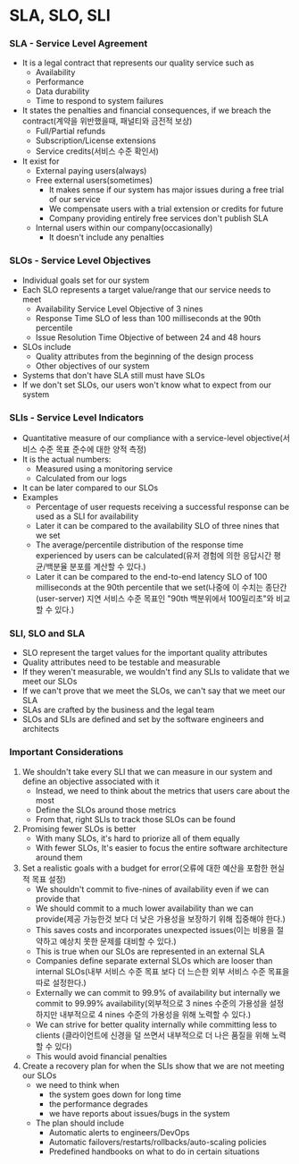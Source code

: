 # SLA, SLO, SLI

### SLA - Service Level Agreement
+ It is a legal contract that represents our quality service such as
    - Availability
    - Performance
    - Data durability
    - Time to respond to system failures
+ It states the penalties and financial consequences, if we breach the contract(계약을 위반했을때, 패널티와 금전적 보상)
    - Full/Partial refunds
    - Subscription/License extensions
    - Service credits(서비스 수준 확인서)
+ It exist for
    - External paying users(always)
    - Free external users(sometimes)
        * It makes sense if our system has major issues during a free trial of our service
        * We compensate users with a trial extension or credits for future
        * Company providing entirely free services don't publish SLA
    - Internal users within our company(occasionally)  
        * It doesn't include any penalties


### SLOs - Service Level Objectives
+ Individual goals set for our system
+ Each SLO represents a target value/range that our service needs to meet
    - Availability Service Level Objective of 3 nines
    - Response Time SLO of less than 100 milliseconds at the 90th percentile
    - Issue Resolution Time Objective of between 24 and 48 hours
+ SLOs include
    - Quality attributes from the beginning of the design process
    - Other objectives of our system
+ Systems that don't have SLA still must have SLOs
+ If we don't set SLOs, our users won't know what to expect from our system


### SLIs - Service Level Indicators
+ Quantitative measure of our compliance with a service-level objective(서비스 수준 목표 준수에 대한 양적 측정)
+ It is the actual numbers:
    - Measured using a monitoring service
    - Calculated from our logs
+ It can be later compared to our SLOs
+ Examples
    - Percentage of user requests receiving a successful response can be used as a SLI for availability
    - Later it can be compared to the availability SLO of three nines that we set
    - The average/percentile distribution of the response time experienced by users can be calculated(유저 경험에 의한 응답시간 평균/백분율 분포를 계산할 수 있다.)
    - Later it can be compared to the end-to-end latency SLO of 100 milliseconds at the 90th percentile that we set(나중에 이 수치는 종단간(user-server) 지연 서비스 수준 목표인 "90th 백분위에서 100밀리초"와 비교할 수 있다.)

### SLI, SLO and SLA
+ SLO represent the target values for the important quality attributes
+ Quality attributes need to be testable and measurable
+ If they weren't measurable, we wouldn't find any SLIs to validate that we meet our SLOs
+ If we can't prove that we meet the SLOs, we can't say that we meet our SLA
+ SLAs are crafted by the business and the legal team
+ SLOs and SLIs are defined and set by the software engineers and architects


### Important Considerations
1. We shouldn't take every SLI that we can measure in our system and define an objective associated with it
    - Instead, we need to think about the metrics that users care about the most
    - Define the SLOs around those metrics 
    - From that, right SLIs to track those SLOs can be found
2. Promising fewer SLOs is better
    - With many SLOs, it's hard to priorize all of them equally
    - With fewer SLOs, It's easier to focus the entire software architecture around them
3. Set a realistic goals with a budget for error(오류에 대한 예산을 포함한 현실적 목표 설정)
    - We shouldn't commit to five-nines of availability even if we can provide that
    - We should commit to a much lower availability than we can provide(제공 가능한것 보다 더 낮은 가용성을 보장하기 위해 집중해야 한다.)
    - This saves costs and incorporates unexpected issues(이는 비용을 절약하고 예상치 못한 문제를 대비할 수 있다.)
    - This is true when our SLOs are represented in an external SLA
    - Companies define separate external SLOs which are looser than internal SLOs(내부 서비스 수준 목표 보다 더 느슨한 외부 서비스 수준 목표을 따로 설정한다.)
    - Externally we can commit to 99.9% of availability but internally we commit to 99.99% availability(외부적으로 3 nines 수준의 가용성을 설정하지만 내부적으로 4 nines 수준의 가용성을 위해 노력할 수 있다.)
    - We can strive for better quality internally while committing less to clients
    (클라이언트에 신경을 덜 쓰면서 내부적으로 더 나은 품질을 위해 노력할 수 있다)
    - This would avoid financial penalties
4. Create a recovery plan for when the SLIs show that we are not meeting our SLOs
    - we need to think when 
        * the system goes down for long time
        * the performance degrades
        * we have reports about issues/bugs in the system
    - The plan should include
        * Automatic alerts to engineers/DevOps
        * Automatic failovers/restarts/rollbacks/auto-scaling policies
        * Predefined handbooks on what to do in certain situations



<link rel='stylesheet' href='styles.css'>